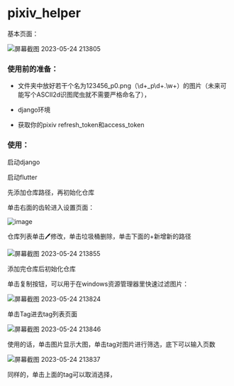 # pixiv_helper

基本页面：

![屏幕截图 2023-05-24 213805](https://github.com/crosage/pixivlib_helper/assets/90540469/0fdf2121-3856-4335-b269-6a8531fe9788)

### 使用前的准备：
- 文件夹中放好若干个名为123456_p0.png（\d+_p\d+\.\w+）的图片（未来可能写个ASCII2d识图爬虫就不需要严格命名了），

- django环境

- 获取你的pixiv refresh_token和access_token

### 使用：

启动django

启动flutter

先添加仓库路径，再初始化仓库

单击右面的齿轮进入设置页面：

![image](https://github.com/crosage/pixivlib_helper/assets/90540469/2461b507-eb35-4ee0-b3b6-ec57c0aafc7c)

仓库列表单击🖊修改，单击垃圾桶删除，单击下面的+新增新的路径

![屏幕截图 2023-05-24 213855](https://github.com/crosage/pixivlib_helper/assets/90540469/6ef2ebeb-fc67-4391-b7dd-b6cd1d922a5c)

添加完仓库后初始化仓库

单击复制按钮，可以用于在windows资源管理器里快速过滤图片：

![屏幕截图 2023-05-24 213824](https://github.com/crosage/pixivlib_helper/assets/90540469/22385b44-b5d2-4feb-9db4-b945f63ac4eb)

单击Tag进去tag列表页面

![屏幕截图 2023-05-24 213846](https://github.com/crosage/pixivlib_helper/assets/90540469/1ddf2885-238e-42d4-9e51-033bbf6980dd)

使用的话，单击图片显示大图，单击tag对图片进行筛选，底下可以输入页数

![屏幕截图 2023-05-24 213837](https://github.com/crosage/pixivlib_helper/assets/90540469/bbd6dae2-d352-4167-ab15-031d25e17f6e)

同样的，单击上面的tag可以取消选择，
